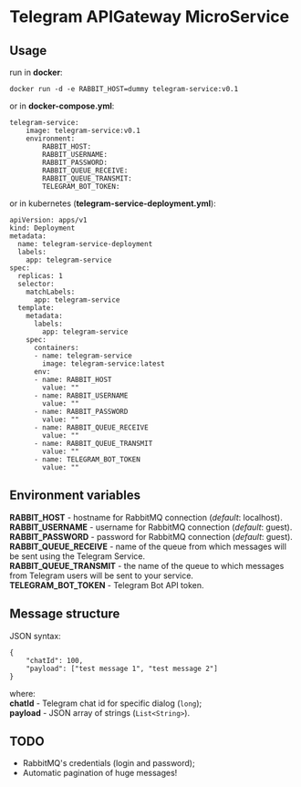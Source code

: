 # Telegram APIGateway MicroService

## Usage

run in **docker**:

    docker run -d -e RABBIT_HOST=dummy telegram-service:v0.1

or in **docker-compose.yml**:

    telegram-service:
        image: telegram-service:v0.1
        environment:
            RABBIT_HOST:
            RABBIT_USERNAME:
            RABBIT_PASSWORD:
            RABBIT_QUEUE_RECEIVE:
            RABBIT_QUEUE_TRANSMIT:
            TELEGRAM_BOT_TOKEN:

or in kubernetes (**telegram-service-deployment.yml**):

    apiVersion: apps/v1
    kind: Deployment
    metadata:
      name: telegram-service-deployment
      labels:
        app: telegram-service
    spec:
      replicas: 1
      selector:
        matchLabels:
          app: telegram-service
      template:
        metadata:
          labels:
            app: telegram-service
        spec:
          containers:
          - name: telegram-service
            image: telegram-service:latest
          env:
          - name: RABBIT_HOST
            value: ""
          - name: RABBIT_USERNAME
            value: ""
          - name: RABBIT_PASSWORD
            value: ""
          - name: RABBIT_QUEUE_RECEIVE
            value: ""
          - name: RABBIT_QUEUE_TRANSMIT
            value: ""
          - name: TELEGRAM_BOT_TOKEN
            value: ""

## Environment variables

**RABBIT_HOST** - hostname for RabbitMQ connection (*default*: localhost).  
**RABBIT_USERNAME** - username for RabbitMQ connection (*default*: guest).
**RABBIT_PASSWORD** - password for RabbitMQ connection (*default*: guest).
**RABBIT_QUEUE_RECEIVE** - name of the queue from which messages will be sent using the Telegram Service.  
**RABBIT_QUEUE_TRANSMIT** - the name of the queue to which messages from Telegram users will be sent to your service.  
**TELEGRAM_BOT_TOKEN** - Telegram Bot API token.

## Message structure

JSON syntax:

    {
        "chatId": 100,
        "payload": ["test message 1", "test message 2"]
    }

where:  
**chatId** - Telegram chat id for specific dialog (`long`);  
**payload** - JSON array of strings (`List<String>`).

## TODO

- RabbitMQ's credentials (login and password);
- Automatic pagination of huge messages!
